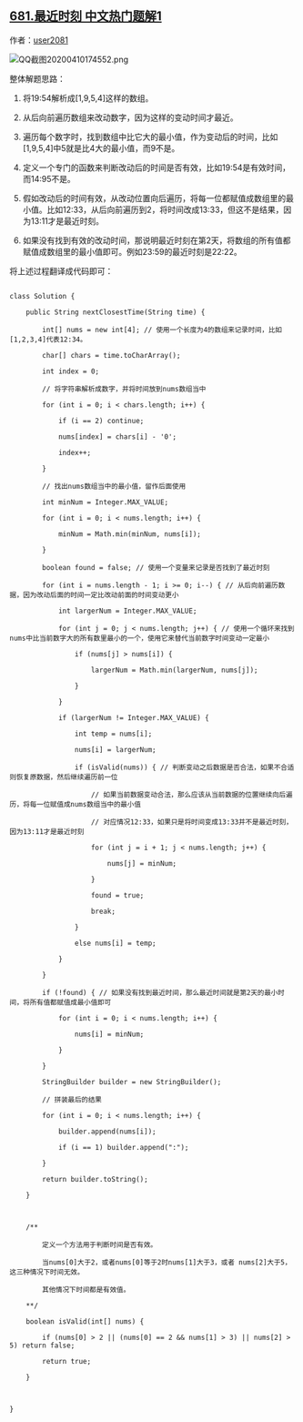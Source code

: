 ## [681.最近时刻 中文热门题解1](https://leetcode.cn/problems/next-closest-time/solutions/100000/0ms-ji-bai-100jie-fa-by-user2081)

作者：[user2081](https://leetcode.cn/u/user2081)

![QQ截图20200410174552.png](https://pic.leetcode-cn.com/40de71bd7959113d93f3a8dfd0bbba1d9d42324c0340845c734deb95e7790178-QQ%E6%88%AA%E5%9B%BE20200410174552.png)

整体解题思路：
1. 将19:54解析成[1,9,5,4]这样的数组。
2. 从后向前遍历数组来改动数字，因为这样的变动时间才最近。
3. 遍历每个数字时，找到数组中比它大的最小值，作为变动后的时间，比如[1,9,5,4]中5就是比4大的最小值，而9不是。
3. 定义一个专门的函数来判断改动后的时间是否有效，比如19:54是有效时间，而14:95不是。
4. 假如改动后的时间有效，从改动位置向后遍历，将每一位都赋值成数组里的最小值。比如12:33，从后向前遍历到2，将时间改成13:33，但这不是结果，因为13:11才是最近时刻。
5. 如果没有找到有效的改动时间，那说明最近时刻在第2天，将数组的所有值都赋值成数组里的最小值即可。例如23:59的最近时刻是22:22。

将上述过程翻译成代码即可：

```
class Solution {
    public String nextClosestTime(String time) {
        int[] nums = new int[4]; // 使用一个长度为4的数组来记录时间，比如[1,2,3,4]代表12:34。
        char[] chars = time.toCharArray();
        int index = 0;
        // 将字符串解析成数字，并将时间放到nums数组当中
        for (int i = 0; i < chars.length; i++) {
            if (i == 2) continue;
            nums[index] = chars[i] - '0';
            index++;
        }
        // 找出nums数组当中的最小值，留作后面使用
        int minNum = Integer.MAX_VALUE;
        for (int i = 0; i < nums.length; i++) {
            minNum = Math.min(minNum, nums[i]);
        }
        boolean found = false; // 使用一个变量来记录是否找到了最近时刻
        for (int i = nums.length - 1; i >= 0; i--) { // 从后向前遍历数据，因为改动后面的时间一定比改动前面的时间变动更小
            int largerNum = Integer.MAX_VALUE;
            for (int j = 0; j < nums.length; j++) { // 使用一个循环来找到nums中比当前数字大的所有数里最小的一个，使用它来替代当前数字时间变动一定最小
                if (nums[j] > nums[i]) {
                    largerNum = Math.min(largerNum, nums[j]);
                }
            }
            if (largerNum != Integer.MAX_VALUE) {
                int temp = nums[i];
                nums[i] = largerNum;
                if (isValid(nums)) { // 判断变动之后数据是否合法，如果不合适则恢复原数据，然后继续遍历前一位
                    // 如果当前数据变动合法，那么应该从当前数据的位置继续向后遍历，将每一位赋值成nums数组当中的最小值
                    // 对应情况12:33，如果只是将时间变成13:33并不是最近时刻，因为13:11才是最近时刻
                    for (int j = i + 1; j < nums.length; j++) { 
                        nums[j] = minNum;
                    }
                    found = true;
                    break;
                }
                else nums[i] = temp;
            }
        }
        if (!found) { // 如果没有找到最近时间，那么最近时间就是第2天的最小时间，将所有值都赋值成最小值即可
            for (int i = 0; i < nums.length; i++) {
                nums[i] = minNum;
            }
        }
        StringBuilder builder = new StringBuilder();
        // 拼装最后的结果
        for (int i = 0; i < nums.length; i++) {
            builder.append(nums[i]);
            if (i == 1) builder.append(":");
        }
        return builder.toString();
    }
    
    /**
        定义一个方法用于判断时间是否有效。
        当nums[0]大于2，或者nums[0]等于2时nums[1]大于3，或者 nums[2]大于5，这三种情况下时间无效。
        其他情况下时间都是有效值。
    **/
    boolean isValid(int[] nums) {
        if (nums[0] > 2 || (nums[0] == 2 && nums[1] > 3) || nums[2] > 5) return false;
        return true;
    }    
    
}
```
